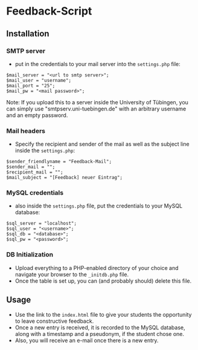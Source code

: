 # Feedback-Script

## Installation
### SMTP server
- put in the credentials to your mail server into the `settings.php` file:
```
$mail_server = "<url to smtp server>";
$mail_user = "username";
$mail_port = "25";
$mail_pw = "<mail password>";
```
Note: If you upload this to a server inside the University of Tübingen, you can simply use "smtpserv.uni-tuebingen.de" with an arbitrary username and an empty password.

### Mail headers
- Specify the recipient and sender of the mail as well as the subject line inside the `settings.php`:
```
$sender_friendlyname = "Feedback-Mail";
$sender_mail = "";
$recipient_mail = "";
$mail_subject = "[Feedback] neuer Eintrag";
```

### MySQL credentials
- also inside the `settings.php` file, put the credentials to your MySQL database:
```
$sql_server = "localhost";
$sql_user = "<username>";
$sql_db = "<database>";
$sql_pw = "<password>";
```

### DB Initialization
- Upload everything to a PHP-enabled directory of your choice and navigate your browser to the `_initdb.php` file.
- Once the table is set up, you can (and probably should) delete this file.

## Usage
- Use the link to the `index.html` file to give your students the opportunity to leave constructive feedback.
- Once a new entry is received, it is recorded to the MySQL database, along with a timestamp and a pseudonym, if the student chose one.
- Also, you will receive an e-mail once there is a new entry.
